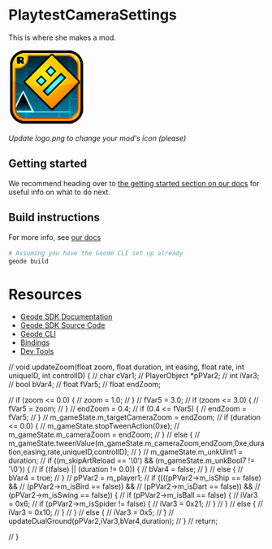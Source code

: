 # PlaytestCameraSettings
This is where she makes a mod.

<img src="logo.png" width="150" alt="the mod's logo" />

*Update logo.png to change your mod's icon (please)*

## Getting started
We recommend heading over to [the getting started section on our docs](https://docs.geode-sdk.org/getting-started/) for useful info on what to do next.

## Build instructions
For more info, see [our docs](https://docs.geode-sdk.org/getting-started/create-mod#build)
```sh
# Assuming you have the Geode CLI set up already
geode build
```

# Resources
* [Geode SDK Documentation](https://docs.geode-sdk.org/)
* [Geode SDK Source Code](https://github.com/geode-sdk/geode/)
* [Geode CLI](https://github.com/geode-sdk/cli)
* [Bindings](https://github.com/geode-sdk/bindings/)
* [Dev Tools](https://github.com/geode-sdk/DevTools)


// void updateZoom(float zoom, float duration, int easing, float rate, int uniqueID, int controlID) {
// 	char cVar1;
// 	PlayerObject *pPVar2;
// 	int iVar3;
// 	bool bVar4;
// 	float fVar5;
// 	float endZoom;
	
// 	if (zoom <= 0.0) {
// 	    zoom = 1.0;
// 	}
// 	fVar5 = 3.0;
// 	if (zoom <= 3.0) {
// 	    fVar5 = zoom;
// 	}
// 	endZoom = 0.4;
// 	if (0.4 <= fVar5) {
// 	    endZoom = fVar5;
// 	}
// 	m_gameState.m_targetCameraZoom = endZoom;
// 	if (duration <= 0.0) {
// 		m_gameState.stopTweenAction(0xe);
// 		m_gameState.m_cameraZoom = endZoom;
// 	}
// 	else {
// 		m_gameState.tweenValue(m_gameState.m_cameraZoom,endZoom,0xe,duration,easing,rate,uniqueID,controlID);
// 	}
// 	m_gameState.m_unkUint1 = duration;
// 	if ((m_skipArtReload == '\0') && (m_gameState.m_unkBool7 != '\0')) {
// 	    if ((false) || (duration != 0.0)) {
// 	        bVar4 = false;
// 	    }
// 	    else {
// 	        bVar4 = true;
// 	    }
// 		pPVar2 = m_player1;
// 	    if ((((pPVar2->m_isShip == false) &&
// 	         (pPVar2->m_isBird == false)) &&
// 	        (pPVar2->m_isDart == false)) &&
// 	       (pPVar2->m_isSwing == false)) {
// 	        if (pPVar2->m_isBall == false) {
// 	            iVar3 = 0x6;
// 	            if (pPVar2->m_isSpider != false) {
// 	                iVar3 = 0x21;
// 	            }
// 	        }
// 	        else {
// 	            iVar3 = 0x10;
// 	        }
// 	    }
// 	    else {
// 	        iVar3 = 0x5;
// 	    }
// 	    updateDualGround(pPVar2,iVar3,bVar4,duration);
// 	}
// 	return;

// }

